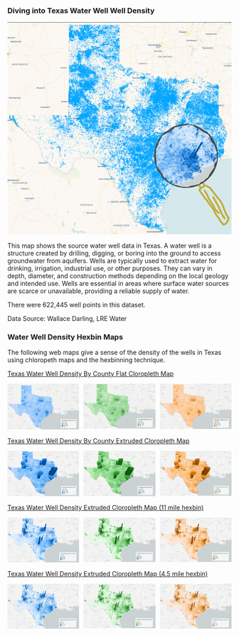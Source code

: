 ### Diving into Texas Water Well Well Density

<img src="images/texas_magnify.png" style="width:800px;">

This map shows the source water well data in Texas. A water well is a structure created by drilling, digging, or boring 
into the ground to access groundwater from aquifers. Wells are typically used to extract water for drinking, irrigation, 
industrial use, or other purposes. They can vary in depth, diameter, and construction methods depending on the local geology 
and intended use. Wells are essential in areas where surface water sources are scarce or unavailable, providing a reliable 
supply of water. 

There were 622,445 well points in this dataset.

Data Source: Wallace Darling, LRE Water

### Water Well Density Hexbin Maps

The following web maps give a sense of the density of the wells in Texas using chloropeth maps and the hexbinning technique.

[Texas Water Well Density By County Flat Cloropleth Map](https://fergusdevelopmentllc.github.io/texas-water-art-v2/01.html)
<div style="display: flex; gap: 10px;">
    <a href="https://fergusdevelopmentllc.github.io/texas-water-art-v2/01.html?color=blue" target='_blank'><img src="images/01_flat_county_blue.png" style="width:250px;"></a>
    <a href="https://fergusdevelopmentllc.github.io/texas-water-art-v2/01.html?color=green" target='_blank'><img src="images/01_flat_county_green.png" style="width:250px;"></a>
    <a href="https://fergusdevelopmentllc.github.io/texas-water-art-v2/01.html?color=orange" target='_blank'><img src="images/01_flat_county_orange.png" style="width:250px;"></a>
</div>

[Texas Water Well Density By County Extruded Cloropleth Map](https://fergusdevelopmentllc.github.io/texas-water-art-v2/02.html)
<div style="display: flex; gap: 10px;">
    <a href="https://fergusdevelopmentllc.github.io/texas-water-art-v2/02.html?color=blue" target='_blank'><img src="images/02_3d_county_blue.png" style="width:250px;"></a>
    <a href="https://fergusdevelopmentllc.github.io/texas-water-art-v2/02.html?color=green" target='_blank'><img src="images/02_3d_county_green.png" style="width:250px;"></a>
    <a href="https://fergusdevelopmentllc.github.io/texas-water-art-v2/02.html?color=orange" target='_blank'><img src="images/02_3d_county_orange.png" style="width:250px;"></a>
</div>

[Texas Water Well Density Extruded Cloropleth Map (11 mile hexbin)](https://fergusdevelopmentllc.github.io/texas-water-art-v2/03.html)
<div style="display: flex; gap: 10px;">
    <a href="https://fergusdevelopmentllc.github.io/texas-water-art-v2/03.html?color=blue" target='_blank'><img src="images/03_3d_county_blue.png" style="width:250px;"></a>
    <a href="https://fergusdevelopmentllc.github.io/texas-water-art-v2/03.html?color=green" target='_blank'><img src="images/03_3d_county_green.png" style="width:250px;"></a>
    <a href="https://fergusdevelopmentllc.github.io/texas-water-art-v2/03.html?color=orange" target='_blank'><img src="images/03_3d_county_orange.png" style="width:250px;"></a>
</div>

[Texas Water Well Density Extruded Cloropleth Map (4.5 mile hexbin)](https://fergusdevelopmentllc.github.io/texas-water-art-v2/04.html)
<div style="display: flex; gap: 10px;">
    <a href="https://fergusdevelopmentllc.github.io/texas-water-art-v2/04.html?color=blue" target='_blank'><img src="images/04_3d_county_blue.png" style="width:250px;"></a>
    <a href="https://fergusdevelopmentllc.github.io/texas-water-art-v2/04.html?color=green" target='_blank'><img src="images/04_3d_county_green.png" style="width:250px;"></a>
    <a href="https://fergusdevelopmentllc.github.io/texas-water-art-v2/04.html?color=orange" target='_blank'><img src="images/04_3d_county_orange.png" style="width:250px;"></a>
</div>
